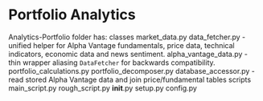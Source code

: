 # Portfolio Analytics


Analytics-Portfolio folder has:
classes
    market_data.py
    data_fetcher.py        - unified helper for Alpha Vantage fundamentals, price data,
                             technical indicators, economic data and news sentiment.
    alpha_vantage_data.py  - thin wrapper aliasing ``DataFetcher`` for backwards
                             compatibility.
    portfolio_calculations.py
    portfolio_decomposer.py
    database_accessor.py - read stored Alpha Vantage data and join price/fundamental tables
scripts
    main_script.py
    rough_script.py
__init__.py
setup.py
config.py

